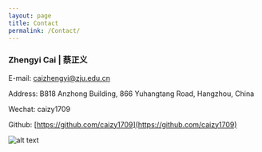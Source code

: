 ```yaml
---
layout: page
title: Contact
permalink: /Contact/
---
```



### Zhengyi Cai | 蔡正义 

E-mail:    [caizhengyi@zju.edu.cn](mailto:caizhengyi@zju.edu.cn)

Address:    B818 Anzhong Building, 866 Yuhangtang Road, Hangzhou, China

Wechat:    caizy1709

Github:    [https://github.com/caizy1709](https://github.com/caizy1709)

![alt text](https://github.com/caizy1709/caizy.github.io/contact.png")
